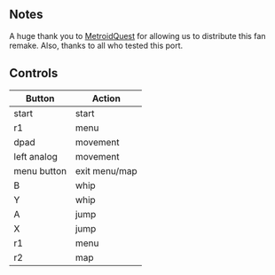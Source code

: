 ## Notes

A huge thank you to [MetroidQuest](https://metroidquest.angelfire.com/Main.html) for allowing us to distribute this fan remake.  Also, thanks to all who tested this port.

## Controls

| Button | Action |
|--|--| 
|start |start|
|r1 |menu|
|dpad|movement|
|left analog|movement|
|menu button|exit menu/map|
|B|whip|
|Y|whip|
|A|jump|
|X|jump|
|r1|menu|
|r2|map|


